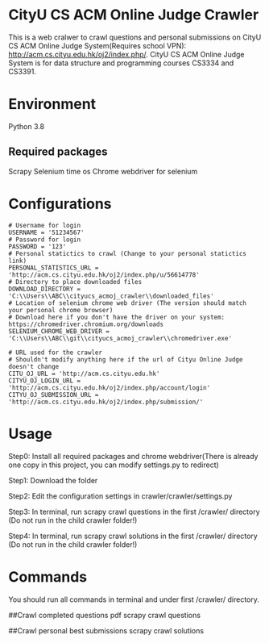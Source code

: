 # CityU CS ACM Online Judge Crawler

This is a web cralwer to crawl questions and personal submissions on CityU CS ACM Online Judge System(Requires school VPN): http://acm.cs.cityu.edu.hk/oj2/index.php/.
CityU CS ACM Online Judge System is for data structure and programming courses CS3334 and CS3391.

# Environment

Python 3.8

## Required packages
Scrapy
Selenium
time
os
Chrome webdriver for selenium

# Configurations
```
# Username for login
USERNAME = '51234567'
# Password for login
PASSWORD = '123'
# Personal statictics to crawl (Change to your personal statictics link)
PERSONAL_STATISTICS_URL = 'http://acm.cs.cityu.edu.hk/oj2/index.php/u/56614778'
# Directory to place downloaded files
DOWNLOAD_DIRECTORY = 'C:\\Users\\ABC\\cityucs_acmoj_crawler\\downloaded_files'
# Location of selenium chrome web driver (The version should match your personal chrome browser)
# Download here if you don't have the driver on your system: https://chromedriver.chromium.org/downloads
SELENIUM_CHROME_WEB_DRIVER = 'C:\\Users\\ABC\\git\\cityucs_acmoj_crawler\\chromedriver.exe'

# URL used for the crawler
# Shouldn't modify anything here if the url of Cityu Online Judge doesn't change
CITU_OJ_URL = 'http://acm.cs.cityu.edu.hk'
CITYU_OJ_LOGIN_URL = 'http://acm.cs.cityu.edu.hk/oj2/index.php/account/login'
CITYU_OJ_SUBMISSION_URL = 'http://acm.cs.cityu.edu.hk/oj2/index.php/submission/'
```

# Usage

Step0: Install all required packages and chrome webdriver(There is already one copy in this project, you can modify settings.py to redirect)

Step1: Download the folder

Step2: Edit the configuration settings in crawler/crawler/settings.py

Step3: In terminal,	run scrapy crawl questions in the first /crawler/ directory (Do not run in the child crawler folder!)

Step4: In terminal, run scrapy crawl solutions in the first /crawler/ directory (Do not run in the child crawler folder!)

# Commands
You should run all commands in terminal and under first /crawler/ directory.

##Crawl completed questions pdf
scrapy crawl questions

##Crawl personal best submissions
scrapy crawl solutions
